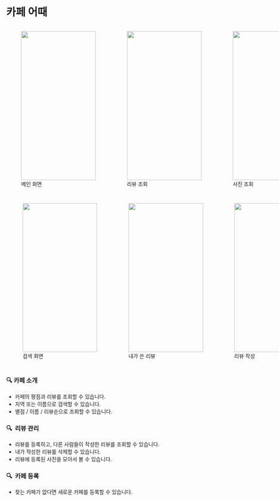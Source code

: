 # 카페 어때

<div style="display: flex">
<figure>
<img src="https://user-images.githubusercontent.com/61968474/147572081-92abd29d-e844-4f07-8029-b88cc4464dce.png" width="200" height="400"  />
<figcaption>메인 화면</figcaption>
</figure>

&nbsp;

<figure>
<img src="https://user-images.githubusercontent.com/61968474/147574405-3759ad43-5b65-4b5c-92f1-0832d1492f86.png" width="200" height="400" />
<figcaption>리뷰 조회</figcaption>
</figure>

&nbsp;

<figure>
<img src="https://user-images.githubusercontent.com/61968474/147574211-5c9e1332-0f92-4330-88e2-aefda6266e13.png" width="200" height="400" />
<figcaption>사진 조회</figcaption>
</figure>
</div>

<p />

<div style="display: flex">
&nbsp;

<figure>
<img src="https://user-images.githubusercontent.com/61968474/147574229-34b60698-1eae-4124-aa7a-b283ca7d33dc.png" width="200" height="400"  />
<figcaption>검색 화면</figcaption>
</figure>
&nbsp;

<figure>
<img src="https://user-images.githubusercontent.com/61968474/147575240-6693856d-bdbf-42e0-9ff8-ef85257844fa.png" width="200" height="400"  />
<figcaption>내가 쓴 리뷰</figcaption>
</figure>
&nbsp;

<figure>
<img src="https://user-images.githubusercontent.com/61968474/147574446-f3575ca4-ddf1-44a9-9058-0aafac7f37fb.png" width="200" height="400"  />
<figcaption>리뷰 작성</figcaption>
</figure>
</div>

##

### 🔍 카페 소개

- 카페의 평점과 리뷰를 조회할 수 있습니다.
- 지역 또는 이름으로 검색할 수 있습니다.
- 별점 / 이름 / 리뷰순으로 조회할 수 있습니다.

### 🔍  리뷰 관리

- 리뷰를 등록하고, 다른 사람들이 작성한 리뷰를 조회할 수 있습니다.
- 내가 작성한 리뷰를 삭제할 수 있습니다.
- 리뷰에 등록된 사진을 모아서 볼 수 있습니다.

### 🔍  카페 등록

- 찾는 카페가 없다면 새로운 카페를 등록할 수 있습니다.